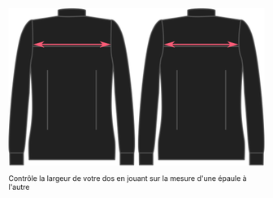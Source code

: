 ![Largeur du dos](./acrossbackfactor.svg)

Contrôle la largeur de votre dos en jouant sur la mesure d'une épaule à l'autre
